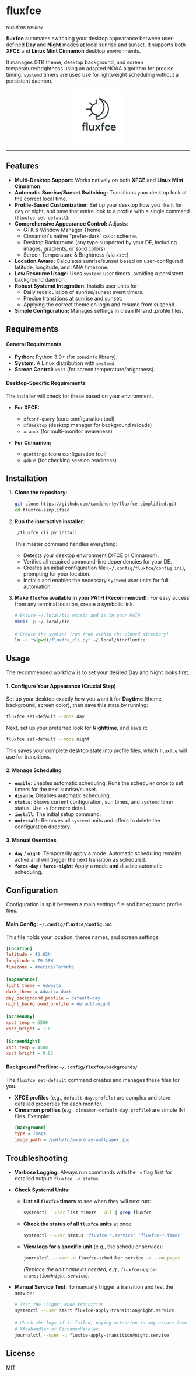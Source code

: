 # fluxfce

*requires review*

**fluxfce** automates switching your desktop appearance between user-defined **Day** and **Night** modes at local sunrise and sunset. It supports both **XFCE** and **Linux Mint Cinnamon** desktop environments.

It manages GTK theme, desktop background, and screen temperature/brightness using an adapted NOAA algorithm for precise timing. `systemd` timers are used use for lightweight scheduling without a persistent daemon.

<p align="center">
  <img src="logo.png" alt="fluxfce Logo" width="150">
</p>

---

## Features

-   **Multi-Desktop Support:** Works natively on both **XFCE** and **Linux Mint Cinnamon**.
-   **Automatic Sunrise/Sunset Switching:** Transitions your desktop look at the correct local time.
-   **Profile-Based Customization:** Set up your desktop how you like it for day or night, and save that entire look to a profile with a single command (`fluxfce set-default`).
-   **Comprehensive Appearance Control:** Adjusts:
    -   GTK & Window Manager Theme.
    -   Cinnamon's native "prefer-dark" color scheme.
    -   Desktop Background (any type supported by your DE, including images, gradients, or solid colors).
    -   Screen Temperature & Brightness (via `xsct`).
-   **Location Aware:** Calculates sunrise/sunset based on user-configured latitude, longitude, and IANA timezone.
-   **Low Resource Usage:** Uses `systemd` user timers, avoiding a persistent background daemon.
-   **Robust Systemd Integration:** Installs user units for:
    -   Daily recalculation of sunrise/sunset event timers.
    -   Precise transitions at sunrise and sunset.
    -   Applying the correct theme on login and resume from suspend.
-   **Simple Configuration:** Manages settings in clean INI and .profile files.

## Requirements

#### General Requirements
-   **Python:** Python 3.9+ (for `zoneinfo` library).
-   **System:** A Linux distribution with `systemd`.
-   **Screen Control:** `xsct` (for screen temperature/brightness).

#### Desktop-Specific Requirements

The installer will check for these based on your environment.

-   **For XFCE:**
    -   `xfconf-query` (core configuration tool)
    -   `xfdesktop` (desktop manager for background reloads)
    -   `xrandr` (for multi-monitor awareness)

-   **For Cinnamon:**
    -   `gsettings` (core configuration tool)
    -   `gdbus` (for checking session readiness)

## Installation

1.  **Clone the repository:**
    ```bash
    git clone https://github.com/camdoherty/fluxfce-simplified.git
    cd fluxfce-simplified
    ```

2.  **Run the interactive installer:**
    ```bash
    ./fluxfce_cli.py install
    ```
    This master command handles everything:
    -   Detects your desktop environment (XFCE or Cinnamon).
    -   Verifies all required command-line dependencies for your DE.
    -   Creates an initial configuration file (`~/.config/fluxfce/config.ini`), prompting for your location.
    -   Installs and enables the necessary `systemd` user units for full automation.

3.  **Make `fluxfce` available in your PATH (Recommended):**
    For easy access from any terminal location, create a symbolic link.
    ```bash
    # Ensure ~/.local/bin exists and is in your PATH
    mkdir -p ~/.local/bin
    
    # Create the symlink (run from within the cloned directory)
    ln -s "$(pwd)/fluxfce_cli.py" ~/.local/bin/fluxfce
    ```

## Usage

The recommended workflow is to set your desired Day and Night looks first.

#### **1. Configure Your Appearance (Crucial Step)**

Set up your desktop exactly how you want it for **Daytime** (theme, background, screen color), then save this state by running:

```bash
fluxfce set-default --mode day
```

Next, set up your preferred look for **Nighttime**, and save it:

```bash
fluxfce set-default --mode night
```

This saves your complete desktop state into profile files, which `fluxfce` will use for transitions.

#### **2. Manage Scheduling**

-   **`enable`**: Enables automatic scheduling. Runs the scheduler once to set timers for the next sunrise/sunset.
-   **`disable`**: Disables automatic scheduling.
-   **`status`**: Shows current configuration, sun times, and `systemd` timer status. Use `-v` for more detail.
-   **`install`**: The initial setup command.
-   **`uninstall`**: Removes all `systemd` units and offers to delete the configuration directory.

#### **3. Manual Overrides**

-   **`day`** / **`night`**: Temporarily apply a mode. Automatic scheduling remains active and will trigger the next transition as scheduled.
-   **`force-day`** / **`force-night`**: Apply a mode **and** disable automatic scheduling.

## Configuration

Configuration is split between a main settings file and background profile files.

#### Main Config: `~/.config/fluxfce/config.ini`

This file holds your location, theme names, and screen settings.

```ini
[Location]
latitude = 43.65N
longitude = 79.38W
timezone = America/Toronto

[Appearance]
light_theme = Adwaita
dark_theme = Adwaita-dark
day_background_profile = default-day
night_background_profile = default-night

[ScreenDay]
xsct_temp = 6500
xsct_bright = 1.0

[ScreenNight]
xsct_temp = 4500
xsct_bright = 0.85
```

#### Background Profiles: `~/.config/fluxfce/backgrounds/`

The `fluxfce set-default` command creates and manages these files for you.

-   **XFCE profiles** (e.g., `default-day.profile`) are complex and store detailed properties for each monitor.
-   **Cinnamon profiles** (e.g., `cinnamon-default-day.profile`) are simple INI files. Example:
    ```ini
    [Background]
    type = image
    image_path = /path/to/your/day-wallpaper.jpg
    ```

## Troubleshooting

-   **Verbose Logging:** Always run commands with the `-v` flag first for detailed output: `fluxfce -v status`.

-   **Check Systemd Units:**
    -   **List all `fluxfce` timers** to see when they will next run:
        ```bash
        systemctl --user list-timers --all | grep fluxfce
        ```
    -   **Check the status of all `fluxfce` units** at once:
        ```bash
        systemctl --user status 'fluxfce-*.service' 'fluxfce-*.timer'
        ```
    -   **View logs for a specific unit** (e.g., the scheduler service):
        ```bash
        journalctl --user -u fluxfce-scheduler.service -e --no-pager
        ```
        *(Replace the unit name as needed, e.g., `fluxfce-apply-transition@night.service`)*.

-   **Manual Service Test:** To manually trigger a transition and test the service:
    ```bash
    # Test the 'night' mode transition
    systemctl --user start fluxfce-apply-transition@night.service
    
    # Check the logs if it failed, paying attention to any errors from
    # XfceHandler or CinnamonHandler.
    journalctl --user -u fluxfce-apply-transition@night.service
    ```

## License

MIT